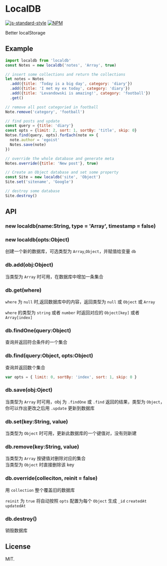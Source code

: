 # LocalDB

[![js-standard-style](https://cdn.rawgit.com/feross/standard/master/badge.svg)](https://github.com/feross/standard)
[![NPM](https://nodei.co/npm/localdb.png)](https://nodei.co/npm/localdb/)

Better localStorage

## Example

```javascript
import localdb from 'localdb'
const Notes = new localdb('notes', 'Array', true)

// insert some collections and return the collections
let notes = Notes
  .add({title: 'Today is a big day', category: 'diary'})
  .add({title: 'I met my ex today', category: 'diary'})
  .add({title: 'Levandowski is amazing!', category: 'football'})
  .get()

// remove all post categoried in football
Note.remove('category', 'football')

// find posts and update
const query = {title: 'diary'}
const opts = {limit: 2, sort: 1, sortBy: 'title', skip: 0}
Notse.find(query, opts).forEach(note => {
  note.author = 'egoist'
  Notes.save(note)
})

// override the whole database and generate meta
Notes.override({title: 'New post'}, true)

// Create an Object database and set some property
const Site = new localdb('site', 'Object')
Site.set('sitename', 'Google')

// destroy some database
Site.destroy()
```

## API

### new localdb(name:String, type = 'Array', timestamp = false)
### new localdb(opts:Object)

创建一个新的数据库，可选类型为 `Array`,`Object`，并赋值给变量 `db`

### db.add(obj:Object)

当类型为 `Array` 时可用，在数据库中增加一条集合

### db.get(where)

`where` 为 `null` 时,返回数据库中的内容，返回类型为 `null` 或 `Object` 或 `Array`

`where` 的类型为 `string` 或者 `number` 时返回对应的 `Object[key]` 或者 `Array[index]`

### db.findOne(query:Object)

查询并返回符合条件的一个集合

### db.find(query:Object, opts:Object)

查询并返回数个集合

```javascript
var opts = { limit: 0, sortBy: 'index', sort: 1, skip: 0 }
```

### db.save(obj:Oject)

当类型为 `Array` 时可用，obj 为 `.findOne` 或 `.find` 返回的结果，类型为 `Object`，你可以作出更改之后用 `.update` 更新到数据库

### db.set(key:String, value)

当类型为 `Object` 时可用，更新此数据库的一个键值对，没有则新建

### db.remove(key:String, value)

当类型为 `Array` 按键值对删除对应的集合  
当类型为 `Object` 时直接删除该 key

### db.override(colleciton, reinit = false)

用 `collection` 整个覆盖旧的数据库

`reinit` 为 `true` 将自动按照 `opts` 配置为每个 `Object` 生成 `_id` `createdAt` `updatedAt`

### db.destroy()

销毁数据库

## License

MIT.
